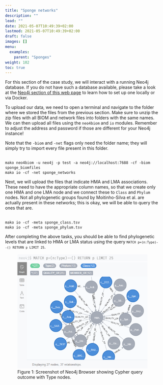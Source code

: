 ```yaml
---
title: "Sponge networks"
description: ""
lead: ""
date: 2021-05-07T10:49:39+02:00
lastmod: 2021-05-07T10:49:39+02:00
draft: false
images: []
menu: 
  examples:
    parent: "Sponges"
weight: 102
toc: true
---
```


For this section of the case study, we will interact with a running Neo4j database. If you do not have such a database available, please take a look at the <a href="/neo4j/introduction/intro">Neo4j section of this web page</a> to learn how to set up one locally or via Docker. 

To upload our data, we need to open a terminal and navigate to the folder where we stored the files from the previous section. Make sure to unzip the zip files with all BIOM and network files into folders with the same names. We can then upload all files using the <code>neo4biom</code> and <code>io</code> modules. Remember to adjust the address and password if those are different for your Neo4j instance!

Note that the <code>-biom</code> and <code>-net</code> flags only need the folder name; they will simply try to import every file present in this folder. 

<pre><code>
mako neo4biom -u neo4j -p test -a neo4j://localhost:7688 -cf -biom sponge_biomfiles
mako io -cf -net sponge_networks
</pre></code>

Next, we will upload the files that indicate HMA and LMA associations. These need to have the appropriate column names, so that we create only one HMA and one LMA node and we connect these to <code>Class</code> and <code>Phylum</code> nodes. Not all phylogenetic groups found by Moitinho-Silva et al. are actually present in these networks; this is okay, we will be able to query the ones that are. 

<pre><code>
mako io -cf -meta sponge_class.tsv
mako io -cf -meta sponge_phylum.tsv
</pre></code>

After completing the above tasks, you should be able to find phylogenetic levels that are linked to HMA or LMA status using the query <code>```MATCH p=(n:Type)--() RETURN p LIMIT 25```</code>. 

<figure>
  <img src="/images/sponge_type.PNG" alt="Screenshot of Neo4j Browser showing Cypher query outcome with Type nodes." width="600"> 
  <figcaption>Figure 1: Screenshot of Neo4j Browser showing Cypher query outcome with Type nodes.</figcaption>
</figure>

